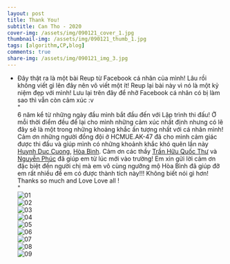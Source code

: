 ```yaml
---
layout: post
title: Thank You!
subtitle: Can Tho - 2020
cover-img: /assets/img/090121_cover_1.jpg
thumbnail-img: /assets/img/090121_thumb_1.jpg
tags: [algorithm,CP,blog]
comments: true
share-img: /assets/img/090121_img_3.jpg
---
```


- Đây thật ra là một bài Reup từ Facebook cá nhân của mình! Lâu rồi không viết gì lên đây nên vô viết một ít! Reup lại bài này vì nó là một kỷ niệm đẹp với mình! Lưu lại trên đây để nhỡ Facebook cá nhân có bị làm sao thì vẫn còn cảm xúc :v <br>
"<br>
6 năm kể từ những ngày đầu mình bắt đầu đến với Lập trình thi đấu! Ở mỗi thời điểm đều để lại cho mình những cảm xúc nhất định nhưng có lẽ đây sẽ là một trong những khoảng khắc ấn tượng nhất với cá nhân mình! Cảm ơn những người đồng đội ở HCMUE.AK-47 đã cho mình cảm giác được thi đấu và giúp mình có những khoảnh khắc khó quên lần này [Huynh Duc Cuong](https://www.facebook.com/huynhduccung), [Hòa Bình](https://www.facebook.com/hoabinhh). Cảm ơn các thầy [Trần Hữu Quốc Thư](https://www.facebook.com/olphcmue) và [Nguyễn Phúc](https://www.facebook.com/quangphuc0611) đã giúp em từ lúc mới vào trường! Em xin gửi lời cảm ơn đặc biệt đến người chị mà em vô cùng ngưỡng mộ Hòa Bình đã giúp đỡ em rất nhiều để em có được thành tích này!!! Không biết nói gì hơn! Thanks so much and Love Love all !<br>
"<br>
![01](/assets/img/090121_img_1.jpg)<br>
![02](/assets/img/090121_img_2.jpg)<br>
![03](/assets/img/090121_img_3.jpg)<br>
![04](/assets/img/090121_img_4.jpg)<br>
![05](/assets/img/090121_img_5.jpg)<br>
![06](/assets/img/090121_img_6.jpg)<br>
![07](/assets/img/090121_img_7.jpg)<br>
![08](/assets/img/090121_img_8.jpg)<br>
![09](/assets/img/090121_img_9.jpg)<br>
